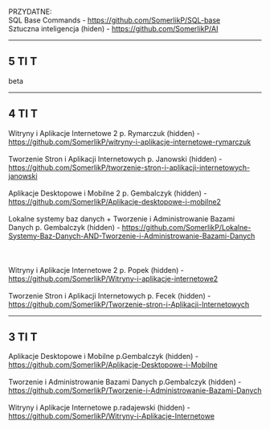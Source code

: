 PRZYDATNE:
<br>
SQL Base Commands - https://github.com/SomerlikP/SQL-base
<br>
Sztuczna inteligencja (hiden) - https://github.com/SomerlikP/AI
***



5 TI T
---

beta

***



4 TI T
---
Witryny i Aplikacje Internetowe 2 p. Rymarczuk (hidden) -https://github.com/SomerlikP/witryny-i-aplikacje-internetowe-rymarczuk
<br><br>
Tworzenie Stron i Aplikacji Internetowych p. Janowski (hidden) - https://github.com/SomerlikP/tworzenie-stron-i-aplikacji-internetowych-janowski
<br><br>
Aplikacje Desktopowe i Mobilne 2 p. Gembalczyk (hidden) - https://github.com/SomerlikP/Aplikacje-desktopowe-i-mobilne2
<br><br>
Lokalne systemy baz danych + Tworzenie i Administrowanie Bazami Danych p. Gembalczyk (hidden) - https://github.com/SomerlikP/Lokalne-Systemy-Baz-Danych-AND-Tworzenie-i-Administrowanie-Bazami-Danych
<br><br><br><br>
Witryny i Aplikacje Internetowe 2 p. Popek (hidden) - https://github.com/SomerlikP/Witryny-i-aplikacje-internetowe2
<br><br>
Tworzenie Stron i Aplikacji Internetowych p. Fecek (hidden) - https://github.com/SomerlikP/Tworzenie-stron-i-Aplikacji-Internetowych

***

3 TI T
---

Aplikacje Desktopowe i Mobilne p.Gembalczyk (hidden) - https://github.com/SomerlikP/Aplikacje-Desktopowe-i-Mobilne
<br><br>
Tworzenie i Administrowanie Bazami Danych p.Gembalczyk (hidden) - https://github.com/SomerlikP/Tworzenie-i-Administrowanie-Bazami-Danych
<br><br>
Witryny i Aplikacje Internetowe p.radajewski (hidden) - https://github.com/SomerlikP/Witryny-i-Aplikacje-Internetowe
